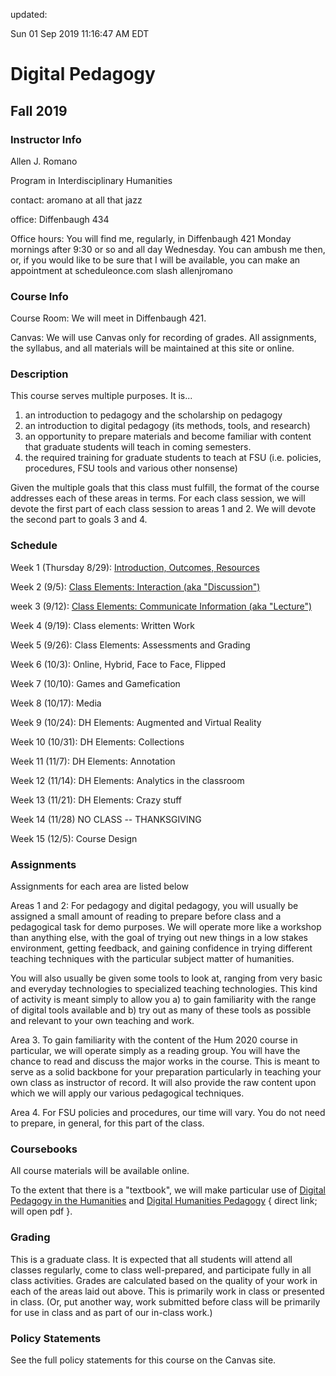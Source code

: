 updated:

Sun 01 Sep 2019 11:16:47 AM EDT

# Digital Pedagogy
## Fall 2019

### Instructor Info

Allen J. Romano

Program in Interdisciplinary Humanities

contact: aromano at all that jazz

office: Diffenbaugh 434

Office hours: You will find me, regularly, in Diffenbaugh 421 Monday mornings after 9:30 or so and all day Wednesday. You can ambush me then, or, if you would like to be sure that I will be available, you can make an appointment at scheduleonce.com slash allenjromano

### Course Info

Course Room: We will meet in Diffenbaugh 421.

Canvas: We will use Canvas only for recording of grades. All assignments, the syllabus, and all materials will be maintained at this site or online.

### Description

This course serves multiple purposes. It is...
1. an introduction to pedagogy and the scholarship on pedagogy
2. an introduction to digital pedagogy (its methods, tools, and research)
3. an opportunity to prepare materials and become familiar with content that graduate students will teach in coming semesters. 
4. the required training for graduate students to teach at FSU (i.e. policies, procedures, FSU tools and various other nonsense)

Given the multiple goals that this class must fulfill, the format of the course addresses each of these areas in terms. For each class session, we will devote the first part of each class session to areas 1 and 2. We will devote the second part to goals 3 and 4.

### Schedule

Week 1 (Thursday 8/29): [Introduction, Outcomes, Resources](week1)

Week 2 (9/5): [Class Elements: Interaction (aka "Discussion")](week2)

week 3 (9/12): [Class Elements: Communicate Information (aka "Lecture")](week3)

Week 4 (9/19): Class elements: Written Work

Week 5 (9/26): Class Elements: Assessments and Grading

Week 6 (10/3): Online, Hybrid, Face to Face, Flipped

Week 7 (10/10): Games and Gamefication

Week 8 (10/17): Media

Week 9 (10/24): DH Elements: Augmented and Virtual Reality

Week 10 (10/31): DH Elements: Collections

Week 11 (11/7): DH Elements: Annotation

Week 12 (11/14): DH Elements: Analytics in the classroom

Week 13 (11/21): DH Elements: Crazy stuff 

Week 14 (11/28) NO CLASS -- THANKSGIVING

Week 15 (12/5): Course Design

### Assignments
Assignments for each area are listed below

Areas 1 and 2: For pedagogy and digital pedagogy, you will usually be assigned a small amount of reading to prepare before class and a pedagogical task for demo purposes. We will operate more like a workshop than anything else, with the goal of trying out new things in a low stakes environment, getting feedback, and gaining confidence in trying different teaching techniques with the particular subject matter of humanities. 

You will also usually be given some tools to look at, ranging from very basic and everyday technologies to specialized teaching technologies. This kind of activity is meant simply to allow you a) to gain familiarity with the range of digital tools available and b) try out as many of these tools as possible and relevant to your own teaching and work. 

Area 3. To gain familiarity with the content of the Hum 2020 course in particular, we will operate simply as a reading group. You will have the chance to read and discuss the major works in the course. This is meant to serve as a solid backbone for your preparation particularly in teaching your own class as instructor of record. It will also provide the raw content upon which we will apply our various pedagogical techniques.

Area 4. For FSU policies and procedures, our time will vary. You do not need to prepare, in general, for this part of the class. 

### Coursebooks

All course materials will be available online.

To the extent that there is a "textbook", we will make particular use of [Digital Pedagogy in the Humanities](https://digitalpedagogy.mla.hcommons.org/description/) and [Digital Humanities Pedagogy](https://www.google.com/url?sa=t&rct=j&q=&esrc=s&source=web&cd=4&ved=2ahUKEwi-jIHDkqjkAhXMT98KHbJHBM0QFjADegQIARAC&url=https%3A%2F%2Fwww.oapen.org%2Fdownload%3Ftype%3Ddocument%26docid%3D646740&usg=AOvVaw36pWJi9uG9s3QUETdNKNAN) { direct link; will open pdf }. 

### Grading

This is a graduate class. It is expected that all students will attend all classes regularly, come to class well-prepared, and participate fully in all class activities. 
Grades are calculated based on the quality of your work in each of the areas laid out above. This is primarily work in class or presented in class. (Or, put another way, work submitted before class will be primarily for use in class and as part of our in-class work.) 


### Policy Statements

See the full policy statements for this course on the Canvas site.


